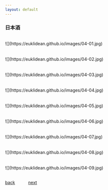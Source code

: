 ```yaml
---
layout: default
---
```


### 日本酒

<BR>
![](https://euklidean.github.io/images/04-01.jpg)
<BR>
<BR>
<BR>
![](https://euklidean.github.io/images/04-02.jpg)
<BR>
<BR>
<BR>
![](https://euklidean.github.io/images/04-03.jpg)
<BR>
<BR>
<BR>
![](https://euklidean.github.io/images/04-04.jpg)
<BR>
<BR>
<BR>
![](https://euklidean.github.io/images/04-05.jpg)
<BR>
<BR>
<BR>
![](https://euklidean.github.io/images/04-06.jpg)
<BR>
<BR>
<BR>
![](https://euklidean.github.io/images/04-07.jpg)
<BR>
<BR>
<BR>
![](https://euklidean.github.io/images/04-08.jpg)
<BR>
<BR>
<BR>
![](https://euklidean.github.io/images/04-09.jpg)
<BR>
<BR>

[back](./) &nbsp; &nbsp; &nbsp; &nbsp; &nbsp; [next](05-kantou)
